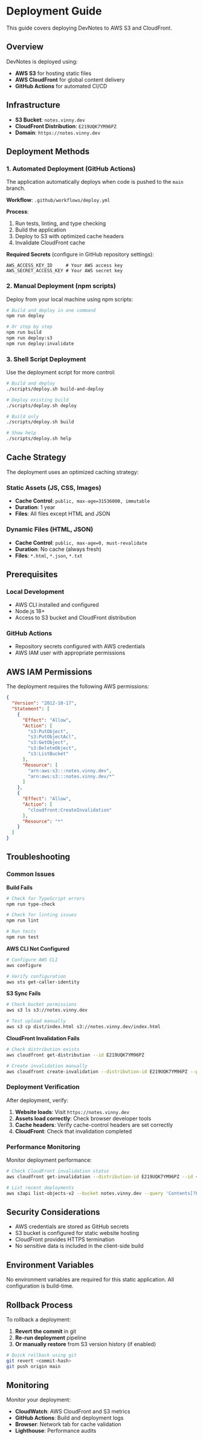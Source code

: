 # Deployment Guide

This guide covers deploying DevNotes to AWS S3 and CloudFront.

## Overview

DevNotes is deployed using:
- **AWS S3** for hosting static files
- **AWS CloudFront** for global content delivery
- **GitHub Actions** for automated CI/CD

## Infrastructure

- **S3 Bucket**: `notes.vinny.dev`
- **CloudFront Distribution**: `E219UQK7YM96PZ`
- **Domain**: `https://notes.vinny.dev`

## Deployment Methods

### 1. Automated Deployment (GitHub Actions)

The application automatically deploys when code is pushed to the `main` branch.

**Workflow**: `.github/workflows/deploy.yml`

**Process**:
1. Run tests, linting, and type checking
2. Build the application
3. Deploy to S3 with optimized cache headers
4. Invalidate CloudFront cache

**Required Secrets** (configure in GitHub repository settings):
```
AWS_ACCESS_KEY_ID     # Your AWS access key
AWS_SECRET_ACCESS_KEY # Your AWS secret key
```

### 2. Manual Deployment (npm scripts)

Deploy from your local machine using npm scripts:

```bash
# Build and deploy in one command
npm run deploy

# Or step by step
npm run build
npm run deploy:s3
npm run deploy:invalidate
```

### 3. Shell Script Deployment

Use the deployment script for more control:

```bash
# Build and deploy
./scripts/deploy.sh build-and-deploy

# Deploy existing build
./scripts/deploy.sh deploy

# Build only
./scripts/deploy.sh build

# Show help
./scripts/deploy.sh help
```

## Cache Strategy

The deployment uses an optimized caching strategy:

### Static Assets (JS, CSS, Images)
- **Cache Control**: `public, max-age=31536000, immutable`
- **Duration**: 1 year
- **Files**: All files except HTML and JSON

### Dynamic Files (HTML, JSON)
- **Cache Control**: `public, max-age=0, must-revalidate`
- **Duration**: No cache (always fresh)
- **Files**: `*.html`, `*.json`, `*.txt`

## Prerequisites

### Local Development
- AWS CLI installed and configured
- Node.js 18+
- Access to S3 bucket and CloudFront distribution

### GitHub Actions
- Repository secrets configured with AWS credentials
- AWS IAM user with appropriate permissions

## AWS IAM Permissions

The deployment requires the following AWS permissions:

```json
{
  "Version": "2012-10-17",
  "Statement": [
    {
      "Effect": "Allow",
      "Action": [
        "s3:PutObject",
        "s3:PutObjectAcl",
        "s3:GetObject",
        "s3:DeleteObject",
        "s3:ListBucket"
      ],
      "Resource": [
        "arn:aws:s3:::notes.vinny.dev",
        "arn:aws:s3:::notes.vinny.dev/*"
      ]
    },
    {
      "Effect": "Allow",
      "Action": [
        "cloudfront:CreateInvalidation"
      ],
      "Resource": "*"
    }
  ]
}
```

## Troubleshooting

### Common Issues

**Build Fails**
```bash
# Check for TypeScript errors
npm run type-check

# Check for linting issues
npm run lint

# Run tests
npm run test
```

**AWS CLI Not Configured**
```bash
# Configure AWS CLI
aws configure

# Verify configuration
aws sts get-caller-identity
```

**S3 Sync Fails**
```bash
# Check bucket permissions
aws s3 ls s3://notes.vinny.dev

# Test upload manually
aws s3 cp dist/index.html s3://notes.vinny.dev/index.html
```

**CloudFront Invalidation Fails**
```bash
# Check distribution exists
aws cloudfront get-distribution --id E219UQK7YM96PZ

# Create invalidation manually
aws cloudfront create-invalidation --distribution-id E219UQK7YM96PZ --paths "/*"
```

### Deployment Verification

After deployment, verify:

1. **Website loads**: Visit `https://notes.vinny.dev`
2. **Assets load correctly**: Check browser developer tools
3. **Cache headers**: Verify cache-control headers are set correctly
4. **CloudFront**: Check that invalidation completed

### Performance Monitoring

Monitor deployment performance:

```bash
# Check CloudFront invalidation status
aws cloudfront get-invalidation --distribution-id E219UQK7YM96PZ --id <invalidation-id>

# List recent deployments
aws s3api list-objects-v2 --bucket notes.vinny.dev --query 'Contents[?LastModified>=`2024-01-01`]'
```

## Security Considerations

- AWS credentials are stored as GitHub secrets
- S3 bucket is configured for static website hosting
- CloudFront provides HTTPS termination
- No sensitive data is included in the client-side build

## Environment Variables

No environment variables are required for this static application. All configuration is build-time.

## Rollback Process

To rollback a deployment:

1. **Revert the commit** in git
2. **Re-run deployment** pipeline
3. **Or manually restore** from S3 version history (if enabled)

```bash
# Quick rollback using git
git revert <commit-hash>
git push origin main
```

## Monitoring

Monitor your deployment:

- **CloudWatch**: AWS CloudFront and S3 metrics
- **GitHub Actions**: Build and deployment logs
- **Browser**: Network tab for cache validation
- **Lighthouse**: Performance audits